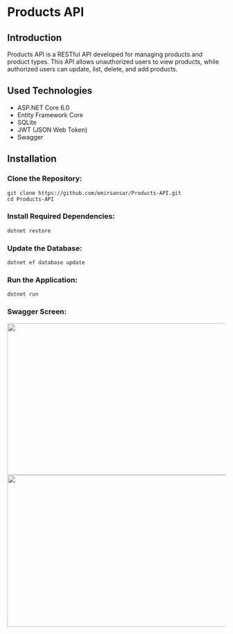 # Products API

## Introduction

Products API is a RESTful API developed for managing products and product types. This API allows unauthorized users to view products, while authorized users can update, list, delete, and add products.

## Used Technologies

- ASP.NET Core 6.0
- Entity Framework Core
- SQLite
- JWT (JSON Web Token)
- Swagger

## Installation

<h3>Clone the Repository:</h3>
<pre><code>git clone https://github.com/emirsansar/Products-API.git
cd Products-API
</code></pre>

<h3>Install Required Dependencies:</h3>
<pre><code>dotnet restore
</code></pre>

<h3>Update the Database:</h3>
<pre><code>dotnet ef database update
</code></pre>

<h3>Run the Application:</h3>
<pre><code>dotnet run
</code></pre>

### Swagger Screen: <br>

<img src="https://i.hizliresim.com/c2t0137.png" width="1000" height="350"/>

<br>
<img src="https://i.hizliresim.com/tezf5do.png" width="1000" height="350"/>
